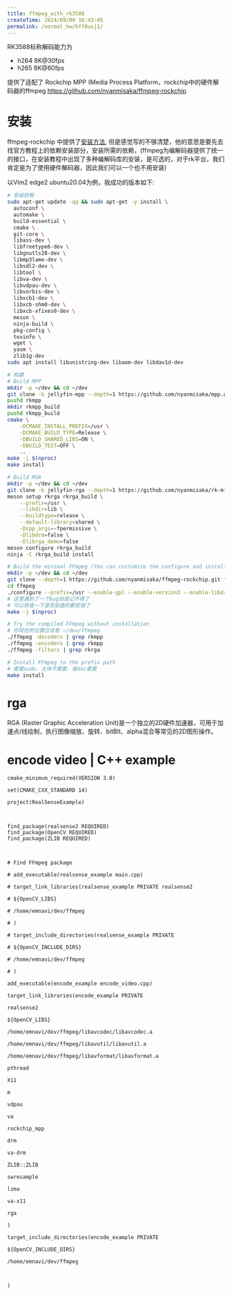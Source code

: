 ```yaml
---
title: ffmpeg_with_rk3588
createTime: 2024/09/09 16:43:45
permalink: /normal_hw/hff0uxj1/
---
```



RK3588标称解码能力为 
- h264 8K@30fps
- h265 8K@60fps

提供了适配了 Rockchip MPP (Media Process Platform，rockchip中的硬件解码器的ffmpeg
https://github.com/nyanmisaka/ffmpeg-rockchip
# 安装
ffmpeg-rockchip 中提供了[安装方法](https://github.com/nyanmisaka/ffmpeg-rockchip/wiki/Compilation), 但是感觉写的不够清楚，他的意思是要先去找官方教程上的依赖安装部分，安装所需的依赖，(ffmpeg为编解码器提供了统一的接口，在安装教程中出现了多种编解码库的安装，是可选的，对于rk平台，我们肯定是为了使用硬件解码器，因此我们可以一个也不用安装)

以Vim2 edge2 ubuntu20.04为例，我成功的版本如下:
```bash
# 安装依赖
sudo apt-get update -qq && sudo apt-get -y install \
  autoconf \
  automake \
  build-essential \
  cmake \
  git-core \
  libass-dev \
  libfreetype6-dev \
  libgnutls28-dev \
  libmp3lame-dev \
  libsdl2-dev \
  libtool \
  libva-dev \
  libvdpau-dev \
  libvorbis-dev \
  libxcb1-dev \
  libxcb-shm0-dev \
  libxcb-xfixes0-dev \
  meson \
  ninja-build \
  pkg-config \
  texinfo \
  wget \
  yasm \
  zlib1g-dev
sudo apt install libunistring-dev libaom-dev libdav1d-dev

# 构建
# Build MPP
mkdir -p ~/dev && cd ~/dev
git clone -b jellyfin-mpp --depth=1 https://github.com/nyanmisaka/mpp.git rkmpp
pushd rkmpp
mkdir rkmpp_build
pushd rkmpp_build
cmake \
    -DCMAKE_INSTALL_PREFIX=/usr \
    -DCMAKE_BUILD_TYPE=Release \
    -DBUILD_SHARED_LIBS=ON \
    -DBUILD_TEST=OFF \
    ..
make -j $(nproc)
make install

# Build RGA
mkdir -p ~/dev && cd ~/dev
git clone -b jellyfin-rga --depth=1 https://github.com/nyanmisaka/rk-mirrors.git rkrga
meson setup rkrga rkrga_build \
    --prefix=/usr \
    --libdir=lib \
    --buildtype=release \
    --default-library=shared \
    -Dcpp_args=-fpermissive \
    -Dlibdrm=false \
    -Dlibrga_demo=false
meson configure rkrga_build
ninja -C rkrga_build install

# Build the minimal FFmpeg (You can customize the configure and install prefix)
mkdir -p ~/dev && cd ~/dev
git clone --depth=1 https://github.com/nyanmisaka/ffmpeg-rockchip.git ffmpeg
cd ffmpeg
./configure --prefix=/usr --enable-gpl --enable-version3 --enable-libdrm --enable-rkmpp --enable-rkrga
# 这里遇到了一个bug但是记不得了
# 可以排查一下是否前面的都安装了
make -j $(nproc)

# Try the compiled FFmpeg without installation
# 你现在的位置应该是 ~/dev/ffmpeg
./ffmpeg -decoders | grep rkmpp
./ffmpeg -encoders | grep rkmpp
./ffmpeg -filters | grep rkrga

# Install FFmpeg to the prefix path
# 需要sudo，主体不需要，是doc需要
make install

```


# rga
RGA (Raster Graphic Acceleration Unit)是一个独立的2D硬件加速器，可用于加速点/线绘制，执行图像缩放、旋转、bitBlt、alpha混合等常见的2D图形操作。


# encode video | C++ example

```cmakelists
cmake_minimum_required(VERSION 3.0)

set(CMAKE_CXX_STANDARD 14)

project(RealSenseExample)

  

find_package(realsense2 REQUIRED)
find_package(OpenCV REQUIRED)
find_package(ZLIB REQUIRED)

  

# Find FFmpeg package

# add_executable(realsense_example main.cpp)

# target_link_libraries(realsense_example PRIVATE realsense2

# ${OpenCV_LIBS}

# /home/emnavi/dev/ffmpeg

# )

# target_include_directories(realsense_example PRIVATE

# ${OpenCV_INCLUDE_DIRS}

# /home/emnavi/dev/ffmpeg

# )

add_executable(encode_example encode_video.cpp)

target_link_libraries(encode_example PRIVATE

realsense2

${OpenCV_LIBS}

/home/emnavi/dev/ffmpeg/libavcodec/libavcodec.a

/home/emnavi/dev/ffmpeg/libavutil/libavutil.a

/home/emnavi/dev/ffmpeg/libavformat/libavformat.a

pthread

X11

m

vdpau

va

rockchip_mpp

drm

va-drm

ZLIB::ZLIB

swresample

lzma

va-x11

rga

)

target_include_directories(encode_example PRIVATE

${OpenCV_INCLUDE_DIRS}

/home/emnavi/dev/ffmpeg

  

)
```


```c++
```